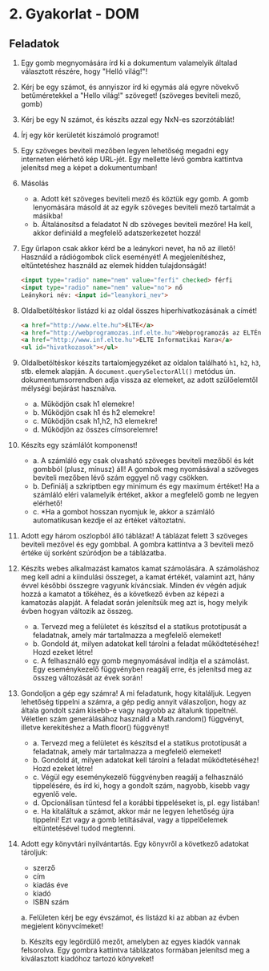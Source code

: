 # 2. Gyakorlat - DOM

## Feladatok

1. Egy gomb megnyomására írd ki a dokumentum valamelyik általad választott részére, hogy "Helló világ!"!
2. Kérj be egy számot, és annyiszor írd ki egymás alá egyre növekvő betűméretekkel a "Hello világ!" szöveget! (szöveges beviteli mező, gomb)
3. Kérj be egy N számot, és készíts azzal egy NxN-es szorzótáblát!
4. Írj egy kör kerületét kiszámoló programot!
5. Egy szöveges beviteli mezőben legyen lehetőség megadni egy interneten elérhető kép URL-jét. Egy mellette lévő gombra kattintva jelenítsd meg a képet a dokumentumban!
6. Másolás
    - a. Adott két szöveges beviteli mező és köztük egy gomb. A gomb lenyomására másold át az egyik szöveges beviteli mező tartalmát a másikba!
    - b. Általánosítsd a feladatot N db szöveges beviteli mezőre! Ha kell, akkor definiáld a megfelelő adatszerkezetet hozzá!
7. Egy űrlapon csak akkor kérd be a leánykori nevet, ha nő az illető! Használd a rádiógombok click eseményét! A megjelenítéshez, eltűntetéshez használd az elemek hidden tulajdonságát!
    ```html
    <input type="radio" name="nem" value="ferfi" checked> férfi
    <input type="radio" name="nem" value="no"> nő
    Leánykori név: <input id="leanykori_nev">
    ```
8. Oldalbetöltéskor listázd ki az oldal összes hiperhivatkozásának a címét!
    ```html
    <a href="http://www.elte.hu">ELTE</a>
    <a href="http://webprogramozas.inf.elte.hu">Webprogramozás az ELTÉn</a>
    <a href="http://www.inf.elte.hu">ELTE Informatikai Kara</a>
    <ul id="hivatkozasok"></ul>
    ```
9. Oldalbetöltéskor készíts tartalomjegyzéket az oldalon található `h1`, `h2`, `h3`, stb. elemek alapján. A `document.querySelectorAll()` metódus ún. dokumentumsorrendben adja vissza az elemeket, az adott szülőelemtől mélységi bejárást használva.
    - a. Működjön csak h1 elemekre!
    - b. Működjön csak h1 és h2 elemekre!
    - c. Működjön csak h1,h2, h3 elemekre!
    - d. Működjön az összes címsorelemre!
10. Készíts egy számlálót komponenst!
    - a. A számláló egy csak olvasható szöveges beviteli mezőből és két gombból (plusz, mínusz) áll! A gombok meg nyomásával a szöveges beviteli mezőben lévő szám eggyel nő vagy csökken.
    - b. Definiálj a szkriptben egy minimum és egy maximum értéket! Ha a számláló eléri valamelyik értéket, akkor a megfelelő gomb ne legyen elérhető!
    - c. *Ha a gombot hosszan nyomjuk le, akkor a számláló automatikusan kezdje el az értéket változtatni.
11. Adott egy három oszlopból álló táblázat! A táblázat felett 3 szöveges beviteli mezővel és egy gombbal. A gombra kattintva a 3 beviteli mező értéke új sorként szúródjon be a táblázatba.
12. Készíts webes alkalmazást kamatos kamat számolására. A számoláshoz meg kell adni a kiindulási összeget, a kamat értékét, valamint azt, hány évvel későbbi összegre vagyunk kíváncsiak. Minden év végén adjuk hozzá a kamatot a tőkéhez, és a következő évben az képezi a kamatozás alapját. A feladat során jelenítsük meg azt is, hogy melyik évben hogyan változik az összeg.
    - a. Tervezd meg a felületet és készítsd el a statikus prototípusát a feladatnak, amely már tartalmazza a megfelelő elemeket!
    - b. Gondold át, milyen adatokat kell tárolni a feladat működtetéséhez! Hozd ezeket létre!
    - c. A felhasználó egy gomb megnyomásával indítja el a számolást. Egy eseménykezelő függvényben reagálj erre, és jelenítsd meg az összeg változását az évek során!
13. Gondoljon a gép egy számra! A mi feladatunk, hogy kitaláljuk. Legyen lehetőség tippelni a számra, a gép pedig annyit válaszoljon, hogy az általa gondolt szám kisebb-e vagy nagyobb az általunk tippeltnél. Véletlen szám generálásához használd a Math.random() függvényt, illetve kerekítéshez a Math.floor() függvényt!
    - a. Tervezd meg a felületet és készítsd el a statikus prototípusát a feladatnak, amely már tartalmazza a megfelelő elemeket!
    - b. Gondold át, milyen adatokat kell tárolni a feladat működtetéséhez! Hozd ezeket létre!
    - c. Végül egy eseménykezelő függvényben reagálj a felhasználó tippelésére, és írd ki, hogy a gondolt szám, nagyobb, kisebb vagy egyenlő vele.
    - d. Opcionálisan tüntesd fel a korábbi tippeléseket is, pl. egy listában!
    - e. Ha kitaláltuk a számot, akkor már ne legyen lehetőség újra tippelni! Ezt vagy a gomb letiltásával, vagy a tippelőelemek eltüntetésével tudod megtenni.
14. Adott egy könyvtári nyilvántartás. Egy könyvről a következő adatokat tároljuk:
    - szerző
    - cím
    - kiadás éve
    - kiadó
    - ISBN szám
    
    a. Felületen kérj be egy évszámot, és listázd ki az abban az évben megjelent könyvcímeket!

    b. Készíts egy legördülő mezőt, amelyben az egyes kiadók vannak felsorolva. Egy gombra kattintva táblázatos formában jelenítsd meg a kiválasztott kiadóhoz tartozó könyveket!